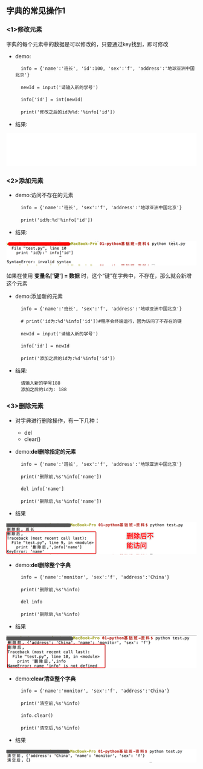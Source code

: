 ## 字典的常见操作1

### <1>修改元素
字典的每个元素中的数据是可以修改的，只要通过key找到，即可修改

* demo:

        info = {'name':'班长', 'id':100, 'sex':'f', 'address':'地球亚洲中国北京'}

        newId = input('请输入新的学号')

        info['id'] = int(newId)

        print('修改之后的id为%d:'%info['id'])
* 结果:

![alt文本](Images/01-第3天-7.gif "Title")

### <2>添加元素
* demo:访问不存在的元素

        info = {'name':'班长', 'sex':'f', 'address':'地球亚洲中国北京'}

        print('id为:%d'%info['id'])
* 结果:

![alt文本](Images/01-第3天-8.png "Title")

如果在使用 **变量名['键'] = 数据** 时，这个“键”在字典中，不存在，那么就会新增这个元素

* demo:添加新的元素

        info = {'name':'班长', 'sex':'f', 'address':'地球亚洲中国北京'}

        # print('id为:%d'%info['id'])#程序会终端运行，因为访问了不存在的键

        newId = input('请输入新的学号')

        info['id'] = newId

        print('添加之后的id为:%d'%info['id'])
* 结果:

        请输入新的学号188
        添加之后的id为: 188

### <3>删除元素
* 对字典进行删除操作，有一下几种：
    * del
    * clear()

* demo:**del删除指定的元素**

        info = {'name':'班长', 'sex':'f', 'address':'地球亚洲中国北京'}

        print('删除前,%s'%info['name'])

        del info['name']

        print('删除后,%s'%info['name'])
* 结果

![alt文本](Images/01-第3天-9.png "Title")

* demo:**del删除整个字典**


        info = {'name':'monitor', 'sex':'f', 'address':'China'}

        print('删除前,%s'%info)

        del info

        print('删除后,%s'%info)

* 结果

![alt文本](Images/01-第3天-10.png "Title")

* demo:**clear清空整个字典**


        info = {'name':'monitor', 'sex':'f', 'address':'China'}

        print('清空前,%s'%info)

        info.clear()

        print('清空后,%s'%info)
* 结果

![alt文本](Images/01-第3天-11.png "Title")
